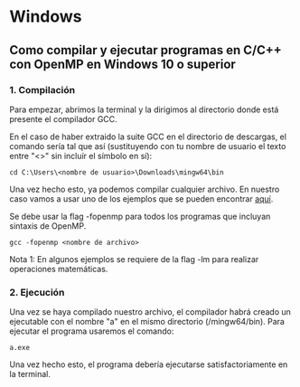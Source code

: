 # Windows

  Como compilar y ejecutar programas en C/C++ con OpenMP en Windows 10 o
  superior
---


### 1. Compilación

Para empezar, abrimos la terminal y la dirigimos al directorio donde está presente el compilador GCC.

En el caso de haber extraido la suite GCC en el directorio de descargas, el comando sería tal que así (sustituyendo con tu nombre de usuario el texto entre "<>" sin incluír el símbolo en sí):

```
cd C:\Users\<nombre de usuario>\Downloads\mingw64\bin
```

Una vez hecho esto, ya podemos compilar cualquier archivo. En nuestro caso vamos a usar uno de los ejemplos que se pueden encontrar [aquí](../recursos/ejemplos-de-programas.md).

Se debe usar la flag -fopenmp para todos los programas que incluyan sintaxis de OpenMP.

```
gcc -fopenmp <nombre de archivo>
```

Nota 1:
En algunos ejemplos se requiere de la flag -lm para realizar operaciones matemáticas.


### 2. Ejecución

Una vez se haya compilado nuestro archivo, el compilador habrá creado un ejecutable con el nombre "a" en el mismo directorio (/mingw64/bin). Para ejecutar el programa usaremos el comando:

```
a.exe
```

Una vez hecho esto, el programa debería ejecutarse satisfactoriamente en la terminal.
